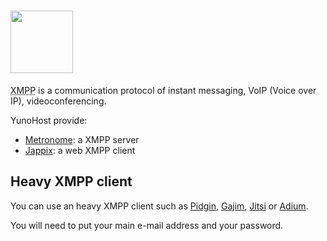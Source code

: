 # <img src="https://yunohost.org/images/XMPP_logo.png" width=100>
<abbr title="Extensible Messaging and Presence Protocol">XMPP</abbr> is a communication protocol of instant messaging, VoIP (Voice over IP), videoconferencing.

YunoHost provide:
* [Metronome](http://www.lightwitch.org/metronome): a XMPP server
* [Jappix](/apps): a web XMPP client

## Heavy XMPP client

You can use an heavy XMPP client such as [Pidgin](http://pidgin.im/), [Gajim](http://gajim.org/index.fr.html), [Jitsi](http://jitsi.org/) or [Adium](https://adium.im/).

You will need to put your main e-mail address and your password.